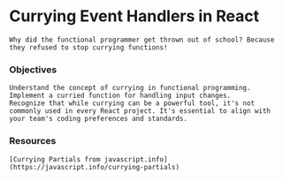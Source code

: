 # Currying Event Handlers in React

    Why did the functional programmer get thrown out of school? Because they refused to stop currying functions!

### Objectives

    Understand the concept of currying in functional programming.
    Implement a curried function for handling input changes.
    Recognize that while currying can be a powerful tool, it's not commonly used in every React project. It's essential to align with your team's coding preferences and standards.

### Resources

    [Currying Partials from javascript.info](https://javascript.info/currying-partials)
